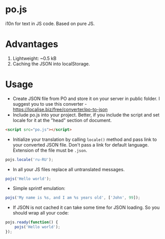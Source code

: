 po.js
=====

i10n for text in JS code. Based on pure JS.

Advantages
=====
1. Lightweight: ~0.5 kB
2. Caching the JSON into localStorage.

Usage
=====
- Create JSON file from PO and store it on your server in public folder. I suggest you to use this converter - https://localise.biz/free/converter/po-to-json
- Include po.js into your project. Better, if you include the script and set locale for it at the "head" section of document.
```html
<script src="po.js"></script>
```
- Initialize your translation by calling `locale()` method and pass link to your converted JSON file. Don't pass a link for default language. Extension of the file must be `.json`.
```javascript
pojs.locale('ru-RU');
```
- In all your JS files replace all untranslated messages.
```javascript
pojs('Hello world');
```
- Simple sprintf emulation:
```javascript
pojs('My name is %s, and I am %s years old', ['John', 99]);
```
- If JSON is not cached it can take some time for JSON loading. So you should wrap all your code:
```javascript
pojs.ready(function() {
    pojs('Hello world');
});
```
